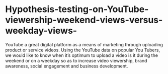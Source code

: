 # Hypothesis-testing-on-YouTube-viewership-weekend-views-versus-weekday-views-
YouTube a great digital platform as a means of marketing through uploading product or service videos. Using the YouTube data on popular You Tubers, we would like to know when it’s optimum to upload a video is it during the weekend or on a weekday so as to increase video viewership, brand awareness, social engagement and business development.
